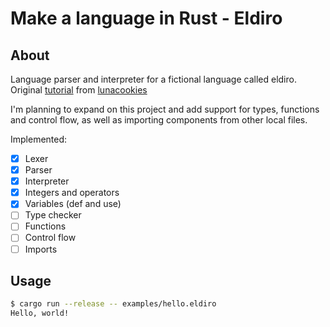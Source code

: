 # Make a language in Rust - Eldiro

## About

Language parser and interpreter for a fictional language called eldiro.
Original [tutorial](https://lunacookies.github.io/lang) from [lunacookies](https://github.io/lunacookies)

I'm planning to expand on this project and add support for types, functions
and control flow, as well as importing components from other local files.

Implemented:

- [x] Lexer
- [x] Parser
- [x] Interpreter
- [x] Integers and operators
- [x] Variables (def and use)
- [ ] Type checker
- [ ] Functions
- [ ] Control flow
- [ ] Imports

## Usage

```bash
$ cargo run --release -- examples/hello.eldiro
Hello, world!
```
